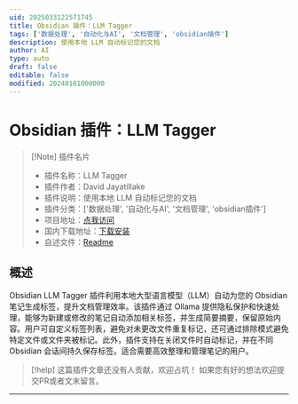 ```yaml
---
uid: 2025033122571745
title: Obsidian 插件：LLM Tagger
tags: ['数据处理', '自动化与AI', '文档管理', 'obsidian插件']
description: 使用本地 LLM 自动标记您的文档
author: AI
type: auto
draft: false
editable: false
modified: 20240101000000
---
```


# Obsidian 插件：LLM Tagger

> [!Note] 插件名片
> - 插件名称：LLM Tagger
> - 插件作者：David Jayatillake
> - 插件说明：使用本地 LLM 自动标记您的文档
> - 插件分类：['数据处理', '自动化与AI', '文档管理', 'obsidian插件']
> - 项目地址：[点我访问](https://github.com/djayatillake/obsidian-llm-tagger)
> - 国内下载地址：[下载安装](https://pkmer.cn/products/plugin/pluginMarket/?llm-tagger)
> - 自述文件：[Readme](https://ghproxy.net/https://raw.githubusercontent.com/djayatillake/obsidian-llm-tagger/main/README.md)



## 概述

Obsidian LLM Tagger 插件利用本地大型语言模型（LLM）自动为您的 Obsidian 笔记生成标签，提升文档管理效率。该插件通过 Ollama 提供隐私保护和快速处理，能够为新建或修改的笔记自动添加相关标签，并生成简要摘要，保留原始内容。用户可自定义标签列表，避免对未更改文件重复标记，还可通过排除模式避免特定文件或文件夹被标记。此外，插件支持在关闭文件时自动标记，并在不同 Obsidian 会话间持久保存标签。适合需要高效整理和管理笔记的用户。


> [!help] 
> 这篇插件文章还没有人贡献，欢迎占坑！
> 如果您有好的想法欢迎提交PR或者文末留言。
> 

---



